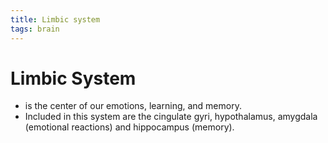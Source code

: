 ```yaml
---
title: Limbic system
tags: brain
---
```


# Limbic System
- is the center of our emotions, learning, and memory.
- Included in this system are the cingulate gyri, hypothalamus, amygdala (emotional reactions) and hippocampus (memory).














































